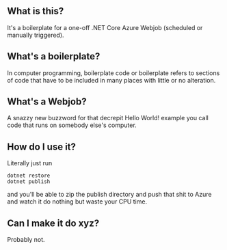 ## What is this?
It's a boilerplate for a one-off .NET Core Azure Webjob (scheduled or manually triggered).

## What's a boilerplate?

In computer programming, boilerplate code or boilerplate refers to sections of code that have to be included in many places with little or no alteration.

## What's a Webjob?

A snazzy new buzzword for that decrepit Hello World! example you call code that runs on somebody else's computer.

## How do I use it?

Literally just run
```
dotnet restore
dotnet publish
```
and you'll be able to zip the publish directory and push that shit to Azure and watch it do nothing but waste your CPU time.

## Can I make it do xyz?

Probably not.
